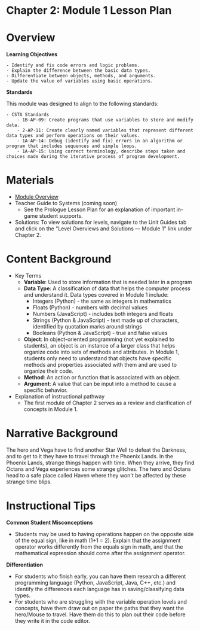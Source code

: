 # Chapter 2: Module 1 Lesson Plan

# Overview

**Learning Objectives**

    - Identify and fix code errors and logic problems.
    - Explain the difference between the basic data types.
    - Differentiate between objects, methods, and arguments.
    - Update the value of variables using basic operations.

**Standards**

This module was designed to align to the following standards:

    - CSTA Standards
        - 1B-AP-09: Create programs that use variables to store and modify data.
        - 2-AP-11: Create clearly named variables that represent different data types and perform operations on their values.
        - 1A-AP-14: Debug (identify and fix) errors in an algorithm or program that includes sequences and simple loops.
        - 1A-AP-15: Using correct terminology, describe steps taken and choices made during the iterative process of program development.

# Materials

- [Module Overview](http://localhost:3000/teachers/resources/chapter2module1overview)
- Teacher Guide to Systems (coming soon)
    - See the Prologue Lesson Plan for an explanation of important in-game student supports.
- Solutions: To view solutions for levels, navigate to the Unit Guides tab and click on the &quot;Level Overviews and Solutions — Module 1&quot; link under Chapter 2.

# Content Background

- Key Terms
    - **Variable**: Used to store information that is needed later in a program
    - **Data Type**: A classification of data that helps the computer process and understand it. Data types covered in Module 1 include:
        - Integers (Python) - the same as integers in mathematics
        - Floats (Python) - numbers with decimal values
        - Numbers (JavaScript) - includes both integers and floats
        - Strings (Python &amp; JavaScript) - text made up of characters, identified by quotation marks around strings
        - Booleans (Python &amp; JavaScript) - true and false values
    - **Object**: In object-oriented programming (not yet explained to students), an object is an instance of a larger class that helps organize code into sets of methods and attributes. In Module 1, students only need to understand that objects have specific methods and properties associated with them and are used to organize their code.
    - **Method**: An action or function that is associated with an object.
    - **Argument**: A value that can be input into a method to cause a specific behavior. 
- Explanation of instructional pathway
    - The first module of Chapter 2 serves as a review and clarification of concepts in Module 1.

# **Narrative Background**

The hero and Vega have to find another Star Well to defeat the Darkness, and to get to it they have to travel through the Phoenix Lands. In the Phoenix Lands, strange things happen with time. When they arrive, they find Octans and Vega experiences some strange glitches. The hero and Octans head to a safe place called Haven where they won&#39;t be affected by these strange time blips.

# Instructional Tips

**Common Student Misconceptions**

- Students may be used to having operations happen on the opposite side of the equal sign, like in math (1+1 = 2). Explain that the assignment operator works differently from the equals sign in math, and that the mathematical expression should come after the assignment operator.

**Differentiation**

- For students who finish early, you can have them research a different programming language (Python, JavaScript, Java, C++, etc.) and identify the differences each language has in saving/classifying data types.
- For students who are struggling with the variable operation levels and concepts, have them draw out on paper the paths that they want the hero/Mouse to travel. Have them do this to plan out their code before they write it in the code editor.
